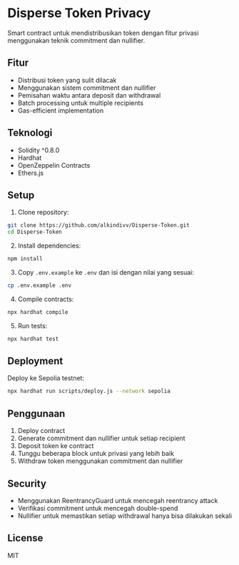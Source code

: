 # Disperse Token Privacy

Smart contract untuk mendistribusikan token dengan fitur privasi menggunakan teknik commitment dan nullifier.

## Fitur

- Distribusi token yang sulit dilacak
- Menggunakan sistem commitment dan nullifier
- Pemisahan waktu antara deposit dan withdrawal
- Batch processing untuk multiple recipients
- Gas-efficient implementation

## Teknologi

- Solidity ^0.8.0
- Hardhat
- OpenZeppelin Contracts
- Ethers.js

## Setup

1. Clone repository:

```bash
git clone https://github.com/alkindivv/Disperse-Token.git
cd Disperse-Token
```

2. Install dependencies:

```bash
npm install
```

3. Copy `.env.example` ke `.env` dan isi dengan nilai yang sesuai:

```bash
cp .env.example .env
```

4. Compile contracts:

```bash
npx hardhat compile
```

5. Run tests:

```bash
npx hardhat test
```

## Deployment

Deploy ke Sepolia testnet:

```bash
npx hardhat run scripts/deploy.js --network sepolia
```

## Penggunaan

1. Deploy contract
2. Generate commitment dan nullifier untuk setiap recipient
3. Deposit token ke contract
4. Tunggu beberapa block untuk privasi yang lebih baik
5. Withdraw token menggunakan commitment dan nullifier

## Security

- Menggunakan ReentrancyGuard untuk mencegah reentrancy attack
- Verifikasi commitment untuk mencegah double-spend
- Nullifier untuk memastikan setiap withdrawal hanya bisa dilakukan sekali

## License

MIT
